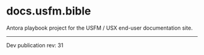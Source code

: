 # docs.usfm.bible
Antora playbook project for the USFM / USX end-user documentation site.

---

Dev publication rev: 31